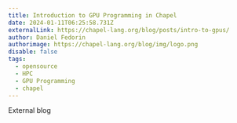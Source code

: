 ```yaml
---
title: Introduction to GPU Programming in Chapel
date: 2024-01-11T06:25:58.731Z
externalLink: https://chapel-lang.org/blog/posts/intro-to-gpus/
author: Daniel Fedorin
authorimage: https://chapel-lang.org/blog/img/logo.png
disable: false
tags:
  - opensource
  - HPC
  - GPU Programming
  - chapel
---
```

E﻿xternal blog